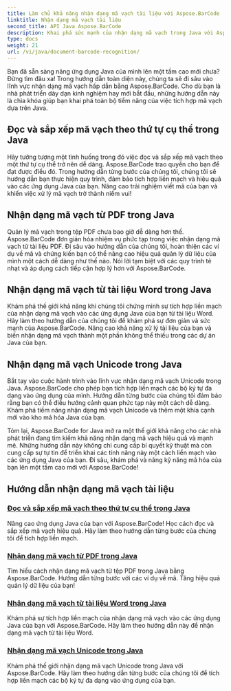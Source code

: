 ```yaml
---
title: Làm chủ khả năng nhận dạng mã vạch tài liệu với Aspose.BarCode
linktitle: Nhận dạng mã vạch tài liệu
second_title: API Java Aspose.BarCode
description: Khai phá sức mạnh của nhận dạng mã vạch trong Java với Aspose.BarCode! Tìm hiểu cách tích hợp, đọc và sắp xếp liền mạch mã vạch từ các tệp PDF, tài liệu Word và bộ Unicode.
type: docs
weight: 21
url: /vi/java/document-barcode-recognition/
---
```


Bạn đã sẵn sàng nâng ứng dụng Java của mình lên một tầm cao mới chưa? Đừng tìm đâu xa! Trong hướng dẫn toàn diện này, chúng ta sẽ đi sâu vào lĩnh vực nhận dạng mã vạch hấp dẫn bằng Aspose.BarCode. Cho dù bạn là nhà phát triển dày dạn kinh nghiệm hay mới bắt đầu, những hướng dẫn này là chìa khóa giúp bạn khai phá toàn bộ tiềm năng của việc tích hợp mã vạch dựa trên Java.

## Đọc và sắp xếp mã vạch theo thứ tự cụ thể trong Java

Hãy tưởng tượng một tình huống trong đó việc đọc và sắp xếp mã vạch theo một thứ tự cụ thể trở nên dễ dàng. Aspose.BarCode trao quyền cho bạn để đạt được điều đó. Trong hướng dẫn từng bước của chúng tôi, chúng tôi sẽ hướng dẫn bạn thực hiện quy trình, đảm bảo tích hợp liền mạch và hiệu quả vào các ứng dụng Java của bạn. Nâng cao trải nghiệm viết mã của bạn và khiến việc xử lý mã vạch trở thành niềm vui!

## Nhận dạng mã vạch từ PDF trong Java

Quản lý mã vạch trong tệp PDF chưa bao giờ dễ dàng hơn thế. Aspose.BarCode đơn giản hóa nhiệm vụ phức tạp trong việc nhận dạng mã vạch từ tài liệu PDF. Đi sâu vào hướng dẫn của chúng tôi, hoàn thiện các ví dụ về mã và chứng kiến bạn có thể nâng cao hiệu quả quản lý dữ liệu của mình một cách dễ dàng như thế nào. Nói lời tạm biệt với các quy trình tẻ nhạt và áp dụng cách tiếp cận hợp lý hơn với Aspose.BarCode.

## Nhận dạng mã vạch từ tài liệu Word trong Java

Khám phá thế giới khả năng khi chúng tôi chứng minh sự tích hợp liền mạch của nhận dạng mã vạch vào các ứng dụng Java của bạn từ tài liệu Word. Hãy làm theo hướng dẫn của chúng tôi để khám phá sự đơn giản và sức mạnh của Aspose.BarCode. Nâng cao khả năng xử lý tài liệu của bạn và biến nhận dạng mã vạch thành một phần không thể thiếu trong các dự án Java của bạn.

## Nhận dạng mã vạch Unicode trong Java

Bắt tay vào cuộc hành trình vào lĩnh vực nhận dạng mã vạch Unicode trong Java. Aspose.BarCode cho phép bạn tích hợp liền mạch các bộ ký tự đa dạng vào ứng dụng của mình. Hướng dẫn từng bước của chúng tôi đảm bảo rằng bạn có thể điều hướng cảnh quan phức tạp này một cách dễ dàng. Khám phá tiềm năng nhận dạng mã vạch Unicode và thêm một khía cạnh mới vào kho mã hóa Java của bạn.

Tóm lại, Aspose.BarCode for Java mở ra một thế giới khả năng cho các nhà phát triển đang tìm kiếm khả năng nhận dạng mã vạch hiệu quả và mạnh mẽ. Những hướng dẫn này không chỉ cung cấp bí quyết kỹ thuật mà còn cung cấp sự tự tin để triển khai các tính năng này một cách liền mạch vào các ứng dụng Java của bạn. Đi sâu, khám phá và nâng kỹ năng mã hóa của bạn lên một tầm cao mới với Aspose.BarCode!
## Hướng dẫn nhận dạng mã vạch tài liệu
### [Đọc và sắp xếp mã vạch theo thứ tự cụ thể trong Java](./reading-sorting-barcodes-specific-order/)
Nâng cao ứng dụng Java của bạn với Aspose.BarCode! Học cách đọc và sắp xếp mã vạch hiệu quả. Hãy làm theo hướng dẫn từng bước của chúng tôi để tích hợp liền mạch.
### [Nhận dạng mã vạch từ PDF trong Java](./recognizing-barcodes-from-pdf/)
Tìm hiểu cách nhận dạng mã vạch từ tệp PDF trong Java bằng Aspose.BarCode. Hướng dẫn từng bước với các ví dụ về mã. Tăng hiệu quả quản lý dữ liệu của bạn!
### [Nhận dạng mã vạch từ tài liệu Word trong Java](./recognizing-barcodes-from-word/)
Khám phá sự tích hợp liền mạch của nhận dạng mã vạch vào các ứng dụng Java của bạn với Aspose.BarCode. Hãy làm theo hướng dẫn này để nhận dạng mã vạch từ tài liệu Word.
### [Nhận dạng mã vạch Unicode trong Java](./recognizing-unicode-barcodes/)
Khám phá thế giới nhận dạng mã vạch Unicode trong Java với Aspose.BarCode. Hãy làm theo hướng dẫn từng bước của chúng tôi để tích hợp liền mạch các bộ ký tự đa dạng vào ứng dụng của bạn.